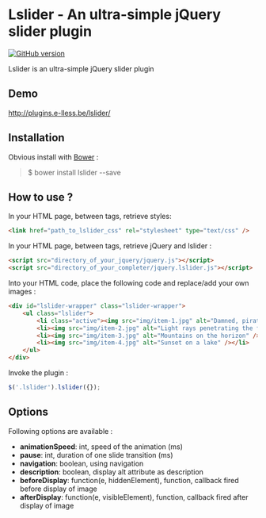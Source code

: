 # Lslider - An ultra-simple jQuery slider plugin

[![GitHub version](https://badge.fury.io/gh/e-lLess%2Flslider.svg)](https://badge.fury.io/gh/e-lLess%2Flslider)

Lslider is an ultra-simple jQuery slider plugin
        
## Demo

http://plugins.e-lless.be/lslider/

## Installation

Obvious install with [Bower](http://bower.io) :

> $ bower install lslider --save

## How to use ?

In your HTML page, between <head> tags, retrieve styles:

``` html 
<link href="path_to_lslider_css" rel="stylesheet" type="text/css" />
```

In your HTML page, between <head> tags, retrieve jQuery and lslider :

``` html 
<script src="directory_of_your_jquery/jquery.js"></script>
<script src="directory_of_your_completer/jquery.lslider.js"></script>
```

Into your HTML code, place the following code and replace/add your own images :

``` html 
<div id="lslider-wrapper" class="lslider-wrapper">
    <ul class="lslider">
        <li class="active"><img src="img/item-1.jpg" alt="Damned, pirates are in the square" /></li>
        <li><img src="img/item-2.jpg" alt="Light rays penetrating the forest" /></li>
        <li><img src="img/item-3.jpg" alt="Mountains on the horizon" /></li>
        <li><img src="img/item-4.jpg" alt="Sunset on a lake" /></li>
    </ul>
</div>
```
 
Invoke the plugin :

``` javascript
$('.lslider').lslider({});
```

## Options

Following options are available :

* **animationSpeed**: int, speed of the animation (ms)
* **pause**: int, duration of one slide transition (ms)
* **navigation**: boolean, using navigation
* **description**: boolean, display alt attribute as description
* **beforeDisplay**: function(e, hiddenElement), function, callback fired before display of image
* **afterDisplay**: function(e, visibleElement), function, callback fired after display of image
                
